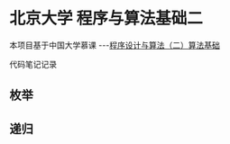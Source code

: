 #	北京大学 程序与算法基础二 

本项目基于中国大学慕课 ---[程序设计与算法（二）算法基础](https://www.icourse163.org/course/PKU-1001894005)

代码笔记记录

## 枚举

## 递归



[第二章递归]: https://github.com/sspkuxuan/algorithm_study/blob/master/%23%20%E7%AE%97%E6%B3%95%E7%AC%AC%E4%BA%8C%E7%AB%A0%E9%80%92%E5%BD%92.md

